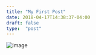 ```yaml
---
title: "My First Post"
date: 2018-04-17T14:38:37-04:00
draft: false
type:  "post"
---
```

![image](/post-1.jpg)
